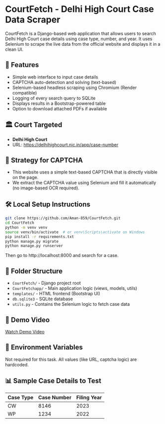 # CourtFetch - Delhi High Court Case Data Scraper

CourtFetch is a Django-based web application that allows users to search Delhi High Court case details using case type, number, and year. It uses Selenium to scrape the live data from the official website and displays it in a clean UI.

## 🚀 Features

- Simple web interface to input case details
- CAPTCHA auto-detection and solving (text-based)
- Selenium-based headless scraping using Chromium (Render compatible)
- Logging of every search query to SQLite
- Displays results in a Bootstrap-powered table
- Option to download attached PDFs if available

## 🏛️ Court Targeted

- **Delhi High Court**
- URL: https://delhihighcourt.nic.in/app/case-number

## 🧠 Strategy for CAPTCHA

- This website uses a simple text-based CAPTCHA that is directly visible on the page.
- We extract the CAPTCHA value using Selenium and fill it automatically (no image-based OCR required).

## 🛠️ Local Setup Instructions

```bash
git clone https://github.com/Aman-859/CourtFetch.git
cd CourtFetch
python -m venv venv
source venv/bin/activate  # or venv\Scripts\activate on Windows
pip install -r requirements.txt
python manage.py migrate
python manage.py runserver
```

Then go to http://localhost:8000 and search for a case.

## 📁 Folder Structure

- `CourtFetch/` - Django project root
- `CourtFetchapp/` - Main application logic (views, models, utils)
- `templates/` - HTML frontend (Bootstrap UI)
- `db.sqlite3` - SQLite database
- `utils.py` - Contains the Selenium logic to fetch case data

## 📸 Demo Video

[Watch Demo Video](https://drive.google.com/file/d/1p1ItO_PJgO79DaGD7IY3_7mrXX1CND-i/view)

## 🧪 Environment Variables

Not required for this task. All values (like URL, captcha logic) are hardcoded.

## 📊 Sample Case Details to Test

| Case Type | Case Number | Filing Year |
|-----------|-------------|--------------|
| CW        | 8146        | 2023         |
| WP        | 1234        | 2022         |

